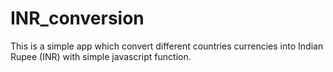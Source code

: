 # INR_conversion

This is a simple app which convert different countries currencies into Indian Rupee (INR) with simple javascript function.
